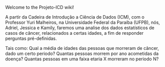 Welcome to the Projeto-ICD wiki!

A partir da Cadeira de Introdução a Ciência de Dados (ICM), com o Professor Yuri Malheiros, na Universidade Federal da Paraíba (UFPB), nós, Adriel, Jessica e Kamily, faremos uma analise dos dados estatísticos de casos de câncer, relacionados a certas idades, a fim de responder perguntas pré-definidas.

Tais como:
Qual a média de idades das pessoas que morreram de câncer, dado um certo periodo?
Quantas pessoas morrem por ano acometidas da doença?
Quantas pessoas em uma faixa etaria X morreram no periodo N?
